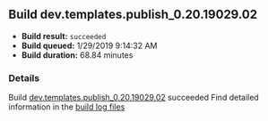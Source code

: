 ## Build dev.templates.publish_0.20.19029.02
- **Build result:** `succeeded`
- **Build queued:** 1/29/2019 9:14:32 AM
- **Build duration:** 68.84 minutes
### Details
Build [dev.templates.publish_0.20.19029.02](https://winappstudio.visualstudio.com/web/build.aspx?pcguid=a4ef43be-68ce-4195-a619-079b4d9834c2&builduri=vstfs%3a%2f%2f%2fBuild%2fBuild%2f26988) succeeded
Find detailed information in the [build log files](https://uwpctdiags.blob.core.windows.net/buildlogs/dev.templates.publish_0.20.19029.02_logs.zip)
